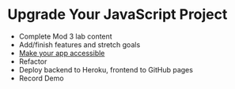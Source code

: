 # Upgrade Your JavaScript Project

- Complete Mod 3 lab content
- Add/finish features and stretch goals
- [Make your app accessible](https://dev.to/sylwiavargas/checklist-web-accessibility-3abl)
- Refactor
- Deploy backend to Heroku, frontend to GitHub pages
- Record Demo

